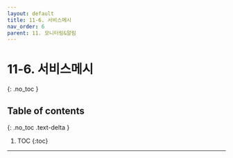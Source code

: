 ```yaml
---
layout: default
title: 11-6. 서비스메시
nav_order: 6
parent: 11. 모니터링&알림
---
```


# 11-6. 서비스메시
{: .no_toc }

## Table of contents
{: .no_toc .text-delta }

1. TOC
{:toc}

---
